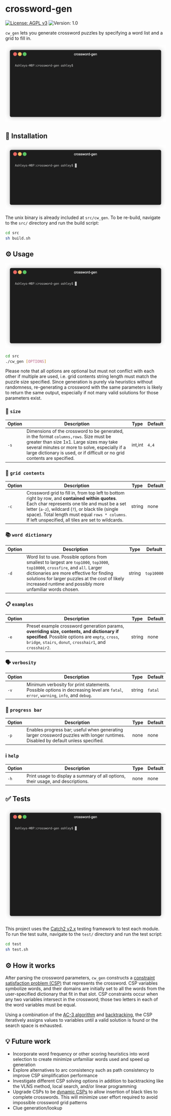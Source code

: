 # crossword-gen

[![License: AGPL v3](https://img.shields.io/badge/License-AGPL_v3-blue.svg)](https://www.gnu.org/licenses/agpl-3.0) ![Version: 1.0](https://img.shields.io/badge/Version-1.0-blue)

`cw_gen` lets you generate crossword puzzles by specifying a word list and a grid to fill in.

![Animated terminal gif to illustrate generation of example crosswords](assets/example.gif)

## 🚀 Installation

![Animated terminal gif to illustrate building of project](assets/build.gif)

The unix binary is already included at `src/cw_gen`. To be re-build, navigate to the `src/` directory and run the build script:

```bash 
cd src
sh build.sh
```

## ⚙️ Usage

![Animated terminal gif to illustrate generation of crosswords with user parameters](assets/demo.gif)

```bash
cd src
./cw_gen [OPTIONS]
```
Please note that all options are optional but must not conflict with each other if multiple are used, i.e. grid contents string length must match the puzzle size specified. Since generation is purely via heuristics without randomness, re-generating a crossword with the same parameters is likely to return the same output, especially if not many valid solutions for those parameters exist. 

### 🧩 `size`

| Option         | Description                                                                                                  | Type    | Default |
|----------------|--------------------------------------------------------------------------------------------------------------|---------|---------|
| `-s` | Dimensions of the crossword to be generated, in the format `columns,rows`.  Size must be greater than size 1x1. Large sizes may take several minutes or more to solve, especially if a large dictionary is used, or if difficult or no grid contents are specified. | int,int | `4,4`     |

### 📝 `grid contents`

| Option             | Description                                                                                                                                                                                                                                                                                                  | Type   | Default |
|--------------------|--------------------------------------------------------------------------------------------------------------------------------------------------------------------------------------------------------------------------------------------------------------------------------------------------------------|--------|---------|
| `-c` | Crossword grid to fill in, from top left to bottom right by row, and **contained within quotes**.  Each char represents one tile and must be a set letter (`a-z`), wildcard (`?`), or black tile (single space).  Total length must equal `rows * columns`. If left unspecified, all tiles are set to wildcards. | string | none    |

### 📚 `word dictionary`

| Option        | Description                                                                                                                                                                                                                                                                                   | Type   | Default    |
|---------------|-----------------------------------------------------------------------------------------------------------------------------------------------------------------------------------------------------------------------------------------------------------------------------------------------|--------|------------|
| `-d` | Word list to use. Possible options from smallest to largest are `top1000`, `top3000`, `top10000`, `crossfire`, and `all`.  Larger dictionaries are more effective for finding solutions for larger puzzles at the cost of likely increased runtime and possibly more unfamiliar words chosen. | string | `top10000` |

### 📋 `examples`

| Option            | Description                                                                                                                                                                                            | Type   | Default |
|-------------------|--------------------------------------------------------------------------------------------------------------------------------------------------------------------------------------------------------|--------|---------|
| `-e` | Preset example crossword generation params, **overriding size, contents, and dictionary if specified**. Possible options are `empty`, `cross`, `bridge`, `stairs`, `donut`, `crosshair1`, and `crosshair2`. | string | none    |

### 🗣️ `verbosity`

| Option              | Description                                                                                                                        | Type   | Default |
|---------------------|------------------------------------------------------------------------------------------------------------------------------------|--------|---------|
| `-v` | Minimum verbosity for print statements. Possible options in decreasing level are `fatal`, `error`, `warning`, `info`, and `debug`. | string | `fatal` |

### 🔄 `progress bar`

| Option         | Description                                                                                                                                              | Type | Default |
|----------------|----------------------------------------------------------------------------------------------------------------------------------------------------------|------|---------|
| `-p` | Enables progress bar; useful when generating larger crossword puzzles with longer runtimes. Disabled by default unless  specified. | none | none    |

### ℹ️ `help`

| Option     | Description                                                        | Type | Default |
|------------|--------------------------------------------------------------------|------|---------|
| `-h` | Print usage to display a summary of all options, their usage, and descriptions. | none | none    |

## ✅ Tests

![Animated terminal gif to illustrate testing the project](assets/test.gif)

This project uses the [Catch2 v2.x](https://github.com/catchorg/Catch2/tree/v2.x) testing framework to test each module. To run the test suite, navigate to the `test/` directory and run the test script:

```bash
cd test
sh test.sh
```

## ⚙️ How it works

After parsing the crossword parameters, `cw_gen` constructs a [constraint satisfaction problem (CSP)](https://en.wikipedia.org/wiki/Constraint_satisfaction_problem) that represents the crossword. CSP variables symbolize words, and their domains are initially set to all the words from the user-specified dictionary that fit in that slot. CSP constraints occur when any two variables intersect in the crossword; those two letters in each of the word variables must be equal. 

Using a combination of the [AC-3 algorithm](https://en.wikipedia.org/wiki/AC-3_algorithm) and [backtracking](https://en.wikipedia.org/wiki/Backtracking), the CSP iteratively assigns values to variables until a valid solution is found or the search space is exhausted.

## 💡 Future work

- Incorporate word frequency or other scoring heuristics into word selection to create minimize unfamiliar words used and speed up generation
- Explore alternatives to arc consistency such as path consistency to improve CSP simplification performance
- Investigate different CSP solving options in addition to backtracking like the VLNS method, local search, and/or linear programming
- Upgrade CSPs to be [dynamic CSPs](https://en.wikipedia.org/wiki/Constraint_satisfaction_problem#Dynamic_CSPs) to allow insertion of black tiles to complete crosswords. This will minimize user effort required to avoid impossible crossword grid patterns 
- Clue generation/lookup
